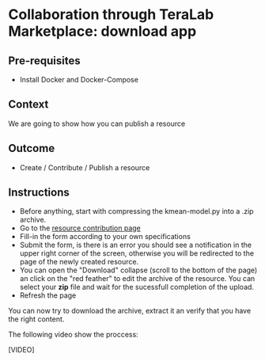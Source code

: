 
# Collaboration through TeraLab Marketplace: download app

## Pre-requisites

* Install Docker and Docker-Compose

## Context

We are going to show how you can publish a resource

## Outcome

* Create / Contribute / Publish a resource

## Instructions

* Before anything, start with compressing the kmean-model.py into a .zip archive.
* Go to the [resource contribution page]() 
* Fill-in the form according to your own specifications
* Submit the form, is there is an error you should see a notification in the upper right corner of the screen, otherwise you will be redirected to the page of the newly created resource.
* You can open the "Download" collapse (scroll to the bottom of the page) an click on the "red feather" to edit the archive of the resource. You can select your **zip** file and wait for the sucessfull completion of the upload.
* Refresh the page

You can now try to download the archive, extract it an verify that you have the right content.

The following video show the proccess:

[VIDEO]



